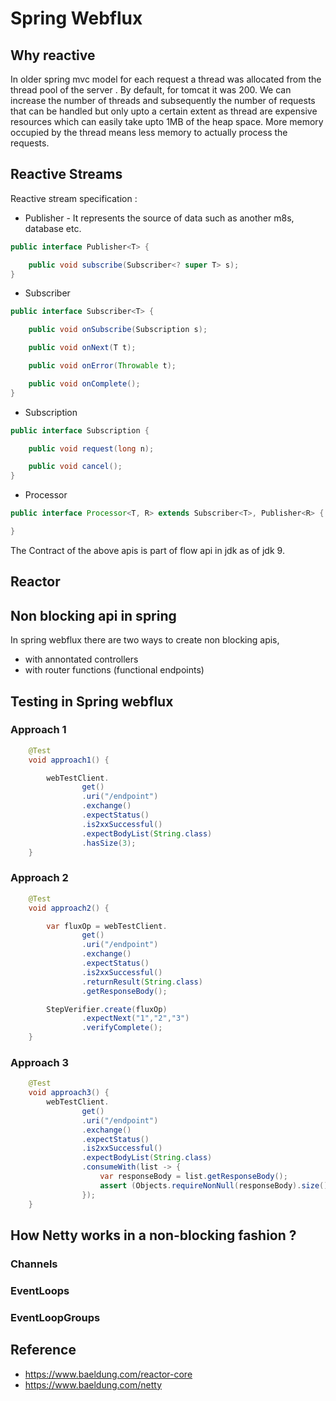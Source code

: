# Spring Webflux

## Why reactive

In older spring mvc model for each request a thread was allocated from the thread pool of the server . 
By default, for tomcat it was 200. We can increase the number of threads and subsequently the number of requests that can be handled but only
upto a certain extent as thread are expensive resources which can easily take upto 1MB of the heap space. More memory occupied by the thread means
less memory to actually process the requests.

## Reactive Streams

Reactive stream specification :
* Publisher - It represents the source of data such as another m8s, database etc.
```java
public interface Publisher<T> {

    public void subscribe(Subscriber<? super T> s);
}
```
* Subscriber
```java
public interface Subscriber<T> {

    public void onSubscribe(Subscription s);

    public void onNext(T t);

    public void onError(Throwable t);

    public void onComplete();
}
```
* Subscription
```java
public interface Subscription {

    public void request(long n);

    public void cancel();
}
```
* Processor
```java
public interface Processor<T, R> extends Subscriber<T>, Publisher<R> {

}

```


The Contract of the above apis is part of flow api in jdk as of jdk 9.

## Reactor

## Non blocking api in spring
In spring webflux there are two ways to create non blocking apis,
* with annontated controllers
* with router functions (functional endpoints)

## Testing in Spring webflux

### Approach 1
```java
    @Test
    void approach1() {

        webTestClient.
                get()
                .uri("/endpoint")
                .exchange()
                .expectStatus()
                .is2xxSuccessful()
                .expectBodyList(String.class)
                .hasSize(3);
    }
```

### Approach 2
```java
    @Test
    void approach2() {

        var fluxOp = webTestClient.
                get()
                .uri("/endpoint")
                .exchange()
                .expectStatus()
                .is2xxSuccessful()
                .returnResult(String.class)
                .getResponseBody();

        StepVerifier.create(fluxOp)
                .expectNext("1","2","3")
                .verifyComplete();
    }

```
### Approach 3
```java
    @Test
    void approach3() {
        webTestClient.
                get()
                .uri("/endpoint")
                .exchange()
                .expectStatus()
                .is2xxSuccessful()
                .expectBodyList(String.class)
                .consumeWith(list -> {
                    var responseBody = list.getResponseBody();
                    assert (Objects.requireNonNull(responseBody).size() == 3);
                });
    }
```
## How Netty works in a non-blocking fashion ?

### Channels

### EventLoops

### EventLoopGroups

## Reference
* https://www.baeldung.com/reactor-core
* https://www.baeldung.com/netty
